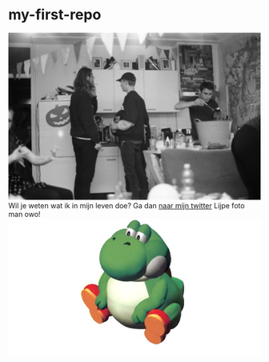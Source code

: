 # my-first-repo
![fotofeest](000067680003.jpg)
Wil je weten wat ik in mijn leven doe? Ga dan [naar mijn twitter](https://twitter.com/lievlaai)
Lijpe foto man owo!
![deze is ook heel mooi](bigyoshi.jpg)

